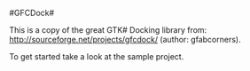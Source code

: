 #GFCDock#

This is a copy of the great GTK# Docking library from: http://sourceforge.net/projects/gfcdock/ (author: gfabcorners).

To get started take a look at the sample project.

